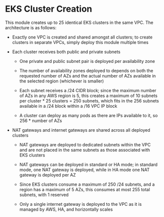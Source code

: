 # EKS Cluster Creation

This module creates up to 25 identical EKS clusters in the same VPC. The architecture is as follows:

- Exactly one VPC is created and shared amongst all clusters; to create clusters in separate VPCs, simply deploy this module multiple times

- Each cluster receives both public and private subnets
  
  - One private and public subnet pair is deployed per availability zone
  
  - The number of availability zones deployed to depends on both the requested number of AZs and the actual number of AZs available in the selected region (whichever is smaller)
  
  - Each subnet receives a /24 CIDR block; since the maximum number of AZs in any AWS region is 5, this creates a maximum of 10 subnets per cluster * 25 clusters = 250 subnets, which fits in the 256 subnets available in a /24 block within a /16 VPC IP block
  
  - A cluster can deploy as many pods as there are IPs available to it, so 256 * number of AZs
  
- NAT gateways and internet gateways are shared across all deployed clusters

  - NAT gateways are deployed to dedicated subnets within the VPC and are not placed in the same subnets as those associated with EKS clusters
  
  - NAT gateways can be deployed in standard or HA mode; in standard mode, one NAT gateway is deployed, while in HA mode one NAT gateway is deployed per AZ
  
  - Since EKS clusters consume a maximum of 250 /24 subnets, and a region has a maximum of 5 AZs, this consumes at most 255 total subnets, with 1 reserved
  
  - Only a single internet gateway is deployed to the VPC as it is managed by AWS, HA, and horizontally scales
